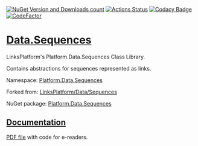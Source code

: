 [![NuGet Version and Downloads count](https://img.shields.io/nuget/v/Platform.Data.Sequences?label=nuget&style=flat)](https://www.nuget.org/packages/Platform.Data.Sequences)
[![Actions Status](https://github.com/linksplatform/Data.Sequences/workflows/csharp/badge.svg)](https://github.com/linksplatform/Data.Sequences/actions?workflow=csharp)
[![Codacy Badge](https://app.codacy.com/project/badge/Grade/20f94d1af10947d3bc5ee80d1bf08a0b)](https://www.codacy.com/gh/linksplatform/Data.Sequences/dashboard?utm_source=github.com&amp;utm_medium=referral&amp;utm_content=linksplatform/Data.Sequences&amp;utm_campaign=Badge_Grade)
[![CodeFactor](https://www.codefactor.io/repository/github/linksplatform/Data.Sequences/badge)](https://www.codefactor.io/repository/github/linksplatform/Data.Sequences)

# [Data.Sequences](https://github.com/linksplatform/Data.Sequences)

LinksPlatform's Platform.Data.Sequences Class Library.

Contains abstractions for sequences represented as links.

Namespace: [Platform.Data.Sequences](https://linksplatform.github.io/Data.Sequences/csharp/api/Platform.Data.Sequences.html)

Forked from: [LinksPlatform/Data/Sequences](https://github.com/linksplatform/Data/tree/85e275e6be142824229b5339906e77dfeccd4ab3/csharp/Platform.Data/Sequences)

NuGet package: [Platform.Data.Sequences](https://www.nuget.org/packages/Platform.Data.Sequences)

## [Documentation](https://linksplatform.github.io/Data.Sequences)

[PDF file](https://linksplatform.github.io/Data.Sequences/csharp/Platform.Data.Sequences.pdf) with code for e-readers.
